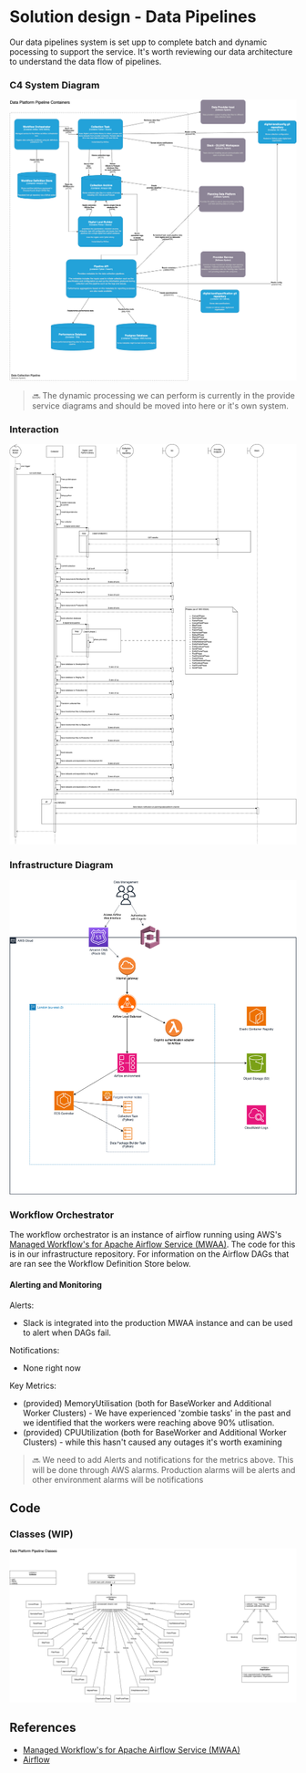 # Solution design - Data Pipelines

Our data pipelines system is set upp to complete batch and dynamic pocessing to support the service. It's worth reviewing our data architecture to understand the data flow of pipelines.

### C4 System Diagram

![Data Pipelines container structure](/images/data-pipelines/containers.drawio.png)

> 🔜 The dynamic processing we can perform is currently in the provide service diagrams and should be moved into here or it's own system.

### Interaction

![Data Pipelines container interaction](/images/data-pipelines/container-interaction.drawio.png)

### Infrastructure Diagram

![Data Collection Pipeline Infrastructure](/images/data-collection-pipeline-deployment.drawio.png)

### Workflow Orchestrator

The workflow orchestrator is an instance of airflow running using AWS's [Managed Workflow's for Apache Airflow Service (MWAA)](https://aws.amazon.com/managed-workflows-for-apache-airflow/).
The code for this is in our infrastructure repository. For information on the Airflow DAGs that are ran see the Workflow Definition Store below.

#### Alerting and Monitoring

Alerts:
- Slack is integrated into the production MWAA instance and can be used to alert when DAGs fail.

Notifications:
- None right now

Key Metrics:
- (provided) MemoryUtilisation (both for BaseWorker and Additional Worker Clusters) - We have experienced 'zombie tasks' in the past and we identified that the workers were reaching above 90% utlisation.
- (provided) CPUUtilization (both for BaseWorker and Additional Worker Clusters) - while this hasn't caused any outages it's worth examining

> 🔜 We need to add Alerts and notifications for the metrics above. This will be done through AWS alarms. Production alarms will be alerts and other environment alarms will be notifications

## Code

### Classes (WIP)

![Data Pipelines classes](/images/data-pipelines/classes.drawio.png)

## References

- [Managed Workflow's for Apache Airflow Service (MWAA)](https://aws.amazon.com/managed-workflows-for-apache-airflow/)
- [Airflow](https://airflow.apache.org/docs/apache-airflow/stable/index.html)

